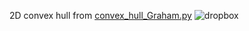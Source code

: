 2D convex hull from [convex_hull_Graham.py](https://github.com/yumka/CompGeometryAlg/blob/master/convex_hull_Graham.py)
![dropbox](https://www.dropbox.com/s/ecung82eqwrqect/convexhull_Graham.png?raw=1)

